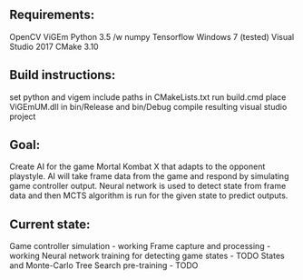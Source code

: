 ## Requirements:
OpenCV
ViGEm
Python 3.5 /w numpy
Tensorflow
Windows 7 (tested)
Visual Studio 2017
CMake 3.10

## Build instructions:
set python and vigem include paths in CMakeLists.txt
run build.cmd
place ViGEmUM.dll in bin/Release and bin/Debug
compile resulting visual studio project

## Goal:
Create AI for the game Mortal Kombat X that adapts to the opponent playstyle.
AI will take frame data from the game and respond by simulating game controller output.
Neural network is used to detect state from frame data and then MCTS algorithm is run
for the given state to predict outputs.


## Current state:
Game controller simulation - working
Frame capture and processing - working
Neural network training for detecting game states - TODO
States and Monte-Carlo Tree Search pre-training - TODO
